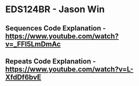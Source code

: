 # EDS124BR - Jason Win
## Sequences Code Explanation - https://www.youtube.com/watch?v=_FFl5LmDmAc
## Repeats Code Explanation - https://www.youtube.com/watch?v=L-XfdDf6bvE
